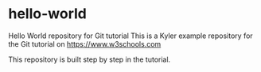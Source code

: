 # hello-world
Hello World repository for Git tutorial
This is a Kyler example repository for the Git tutorial on https://www.w3schools.com

This repository is built step by step in the tutorial.

